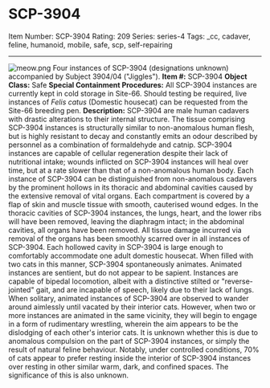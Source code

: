 # SCP-3904
Item Number: SCP-3904
Rating: 209
Series: series-4
Tags: _cc, cadaver, feline, humanoid, mobile, safe, scp, self-repairing

---

![meow.png](https://scp-wiki.wdfiles.com/local--files/scp-3904/meow.png)
Four instances of SCP-3904 (designations unknown) accompanied by Subject 3904/04 ("Jiggles").
**Item #:** SCP-3904
**Object Class:** Safe
**Special Containment Procedures:** All SCP-3904 instances are currently kept in cold storage in Site-66. Should testing be required, live instances of _Felis catus_ (Domestic housecat) can be requested from the Site-66 breeding pen.
**Description:** SCP-3904 are male human cadavers with drastic alterations to their internal structure. The tissue comprising SCP-3904 instances is structurally similar to non-anomalous human flesh, but is highly resistant to decay and constantly emits an odour described by personnel as a combination of formaldehyde and catnip. SCP-3904 instances are capable of cellular regeneration despite their lack of nutritional intake; wounds inflicted on SCP-3904 instances will heal over time, but at a rate slower than that of a non-anomalous human body.
Each instance of SCP-3904 can be distinguished from non-anomalous cadavers by the prominent hollows in its thoracic and abdominal cavities caused by the extensive removal of vital organs. Each compartment is covered by a flap of skin and muscle tissue with smooth, cauterised wound edges. In the thoracic cavities of SCP-3904 instances, the lungs, heart, and the lower ribs will have been removed, leaving the diaphragm intact; in the abdominal cavities, all organs have been removed. All tissue damage incurred via removal of the organs has been smoothly scarred over in all instances of SCP-3904.
Each hollowed cavity in SCP-3904 is large enough to comfortably accommodate one adult domestic housecat. When filled with two cats in this manner, SCP-3904 spontaneously animates. Animated instances are sentient, but do not appear to be sapient. Instances are capable of bipedal locomotion, albeit with a distinctive stilted or "reverse-jointed" gait, and are incapable of speech, likely due to their lack of lungs.
When solitary, animated instances of SCP-3904 are observed to wander around aimlessly until vacated by their interior cats. However, when two or more instances are animated in the same vicinity, they will begin to engage in a form of rudimentary wrestling, wherein the aim appears to be the dislodging of each other's interior cats. It is unknown whether this is due to anomalous compulsion on the part of SCP-3904 instances, or simply the result of natural feline behaviour.
Notably, under controlled conditions, 70% of cats appear to prefer resting inside the interior of SCP-3904 instances over resting in other similar warm, dark, and confined spaces. The significance of this is also unknown.